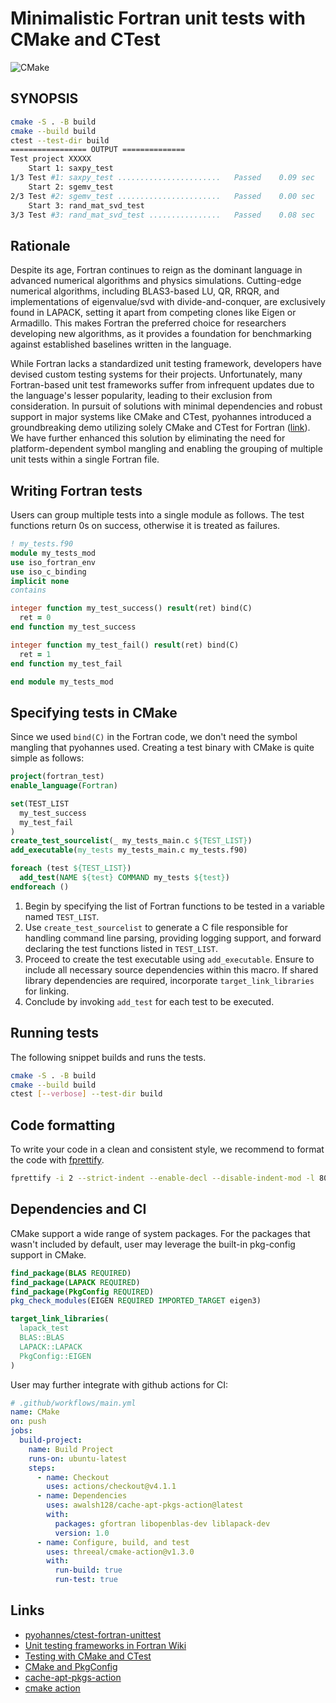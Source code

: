 # Minimalistic Fortran unit tests with CMake and CTest

![CMake](https://github.com/dryman/fortran_unit_test/actions/workflows/main.yml/badge.svg)

## SYNOPSIS

```bash
cmake -S . -B build
cmake --build build
ctest --test-dir build
================= OUTPUT ==============
Test project XXXXX
    Start 1: saxpy_test
1/3 Test #1: saxpy_test .......................   Passed    0.09 sec
    Start 2: sgemv_test
2/3 Test #2: sgemv_test .......................   Passed    0.00 sec
    Start 3: rand_mat_svd_test
3/3 Test #3: rand_mat_svd_test ................   Passed    0.08 sec
```

## Rationale

Despite its age, Fortran continues to reign as the dominant language in advanced
numerical algorithms and physics simulations. Cutting-edge numerical algorithms,
including BLAS3-based LU, QR, RRQR, and implementations of eigenvalue/svd with
divide-and-conquer, are exclusively found in LAPACK, setting it apart from
competing clones like Eigen or Armadillo. This makes Fortran the preferred
choice for researchers developing new algorithms, as it provides a foundation
for benchmarking against established baselines written in the language.

While Fortran lacks a standardized unit testing framework, developers have
devised custom testing systems for their projects. Unfortunately, many
Fortran-based unit test frameworks suffer from infrequent updates due to the
language's lesser popularity, leading to their exclusion from consideration. In
pursuit of solutions with minimal dependencies and robust support in major
systems like CMake and CTest, pyohannes introduced a groundbreaking demo
utilizing solely CMake and CTest for Fortran
([link](https://github.com/pyohannes/ctest-fortran-unittest)). We have further
enhanced this solution by eliminating the need for platform-dependent symbol
mangling and enabling the grouping of multiple unit tests within a single
Fortran file.

## Writing Fortran tests

Users can group multiple tests into a single module as follows.
The test functions return 0s on success, otherwise it is treated
as failures.

```fortran
! my_tests.f90
module my_tests_mod
use iso_fortran_env
use iso_c_binding
implicit none
contains

integer function my_test_success() result(ret) bind(C)
  ret = 0
end function my_test_success

integer function my_test_fail() result(ret) bind(C)
  ret = 1
end function my_test_fail

end module my_tests_mod
```

## Specifying tests in CMake

Since we used `bind(C)` in the Fortran code, we don't need
the symbol mangling that pyohannes used. Creating a test
binary with CMake is quite simple as follows:

```cmake
project(fortran_test)
enable_language(Fortran)

set(TEST_LIST
  my_test_success
  my_test_fail
)
create_test_sourcelist(_ my_tests_main.c ${TEST_LIST})
add_executable(my_tests my_tests_main.c my_tests.f90)

foreach (test ${TEST_LIST})
  add_test(NAME ${test} COMMAND my_tests ${test})
endforeach ()
```

1. Begin by specifying the list of Fortran functions to be tested in a variable
named `TEST_LIST`.
2. Use `create_test_sourcelist` to generate a C file responsible for handling
command line parsing, providing logging support, and forward declaring the test
functions listed in `TEST_LIST`.
3. Proceed to create the test executable using `add_executable`. Ensure to
include all necessary source dependencies within this macro. If shared library
dependencies are required, incorporate `target_link_libraries` for linking.
4. Conclude by invoking `add_test` for each test to be executed.

## Running tests

The following snippet builds and runs the tests.

```bash
cmake -S . -B build
cmake --build build
ctest [--verbose] --test-dir build
```

## Code formatting

To write your code in a clean and consistent style, we recommend to format the
code with [fprettify](https://github.com/pseewald/fprettify).


```bash
fprettify -i 2 --strict-indent --enable-decl --disable-indent-mod -l 80 FILE.f90
```

## Dependencies and CI

CMake support a wide range of system packages. For the packages that wasn't
included by default, user may leverage the built-in pkg-config support in
CMake.

```cmake
find_package(BLAS REQUIRED)
find_package(LAPACK REQUIRED)
find_package(PkgConfig REQUIRED)
pkg_check_modules(EIGEN REQUIRED IMPORTED_TARGET eigen3)

target_link_libraries(
  lapack_test
  BLAS::BLAS
  LAPACK::LAPACK
  PkgConfig::EIGEN
)
```

User may further integrate with github actions for CI:

```yml
# .github/workflows/main.yml
name: CMake
on: push
jobs:
  build-project:
    name: Build Project
    runs-on: ubuntu-latest
    steps:
      - name: Checkout
        uses: actions/checkout@v4.1.1
      - name: Dependencies
        uses: awalsh128/cache-apt-pkgs-action@latest
        with:
          packages: gfortran libopenblas-dev liblapack-dev
          version: 1.0
      - name: Configure, build, and test
        uses: threeal/cmake-action@v1.3.0
        with:
          run-build: true
          run-test: true
```

## Links

* [pyohannes/ctest-fortran-unittest](https://github.com/pyohannes/ctest-fortran-unittest)
* [Unit testing frameworks in Fortran Wiki](https://fortranwiki.org/fortran/show/Unit+testing+frameworks)
* [Testing with CMake and CTest](https://cmake.org/cmake/help/book/mastering-cmake/chapter/Testing%20With%20CMake%20and%20CTest.html)
* [CMake and PkgConfig](https://cmake.org/cmake/help/latest/module/FindPkgConfig.html)
* [cache-apt-pkgs-action](https://github.com/marketplace/actions/cache-apt-packages)
* [cmake action](https://github.com/marketplace/actions/cmake-action)
